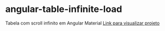 # angular-table-infinite-load
Tabela com scroll infinito em Angular Material
[Link para visualizar projeto](https://angular-table-infinite-load.vercel.app)
